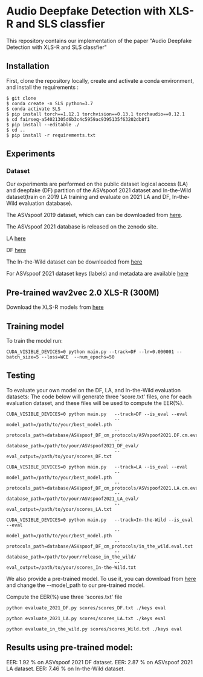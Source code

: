 Audio Deepfake Detection with XLS-R and SLS classfier
===============
This repository contains our implementation of the paper "Audio Deepfake Detection with XLS-R and SLS classfier"



## Installation
First, clone the repository locally, create and activate a conda environment, and install the requirements :
```
$ git clone 
$ conda create -n SLS python=3.7
$ conda activate SLS
$ pip install torch==1.12.1 torchvision==0.13.1 torchaudio==0.12.1
$ cd fairseq-a54021305d6b3c4c5959ac9395135f63202db8f1
$ pip install --editable ./
$ cd ..
$ pip install -r requirements.txt
```


## Experiments

### Dataset
Our experiments are performed on the public dataset logical access (LA) and deepfake (DF) partition of the ASVspoof 2021 dataset and In-the-Wild dataset(train on 2019 LA training and evaluate on 2021 LA and DF, In-the-Wild evaluation database).

The ASVspoof 2019 dataset, which can can be downloaded from [here](https://datashare.is.ed.ac.uk/handle/10283/3336).

The ASVspoof 2021 database is released on the zenodo site.

LA [here](https://zenodo.org/record/4837263#.YnDIinYzZhE)

DF [here](https://zenodo.org/record/4835108#.YnDIb3YzZhE)

The In-the-Wild dataset can be downloaded from [here](https://deepfake-total.com/in_the_wild)

For ASVspoof 2021 dataset keys (labels) and metadata are available [here](https://www.asvspoof.org/index2021.html)

## Pre-trained wav2vec 2.0 XLS-R (300M)
Download the XLS-R models from [here](https://github.com/pytorch/fairseq/tree/main/examples/wav2vec/xlsr)

## Training model
To train the model run:
```
CUDA_VISIBLE_DEVICES=0 python main.py --track=DF --lr=0.000001 --batch_size=5 --loss=WCE  --num_epochs=50
```
## Testing

To evaluate your own model on the DF, LA, and In-the-Wild evaluation datasets: The code below will generate three 'score.txt' files, one for each evaluation dataset, and these files will be used to compute the EER(%).
```
CUDA_VISIBLE_DEVICES=0 python main.py   --track=DF --is_eval --eval 
                                        --model_path=/path/to/your/best_model.pth
                                        --protocols_path=database/ASVspoof_DF_cm_protocols/ASVspoof2021.DF.cm.eval.trl.txt 
                                        --database_path=/path/to/your/ASVspoof2021_DF_eval/ 
                                        --eval_output=/path/to/your/scores_DF.txt

CUDA_VISIBLE_DEVICES=0 python main.py   --track=LA --is_eval --eval 
                                        --model_path=/path/to/your/best_model.pth
                                        --protocols_path=database/ASVspoof_DF_cm_protocols/ASVspoof2021.LA.cm.eval.trl.txt 
                                        --database_path=/path/to/your/ASVspoof2021_LA_eval/ 
                                        --eval_output=/path/to/your/scores_LA.txt

CUDA_VISIBLE_DEVICES=0 python main.py   --track=In-the-Wild --is_eval --eval 
                                        --model_path=/path/to/your/best_model.pth
                                        --protocols_path=database/ASVspoof_DF_cm_protocols/in_the_wild.eval.txt 
                                        --database_path=/path/to/your/release_in_the_wild/ 
                                        --eval_output=/path/to/your/scores_In-the-Wild.txt
```
We also provide a pre-trained model. To use it, you can download from [here](https://drive.google.com/drive/folders/13vw_AX1jHdYndRu1edlgpdNJpCX8OnrH?usp=sharing) and change the --model_path to our pre-trained model.

Compute the EER(%) use three 'scores.txt' file
```
python evaluate_2021_DF.py scores/scores_DF.txt ./keys eval

python evaluate_2021_LA.py scores/scores_LA.txt ./keys eval

python evaluate_in_the_wild.py scores/scores_Wild.txt ./keys eval
``` 

## Results using pre-trained model:
EER: 1.92 % on ASVspoof 2021 DF dataset.
EER: 2.87 % on ASVspoof 2021 LA dataset.
EER: 7.46 % on In-the-Wild dataset.


